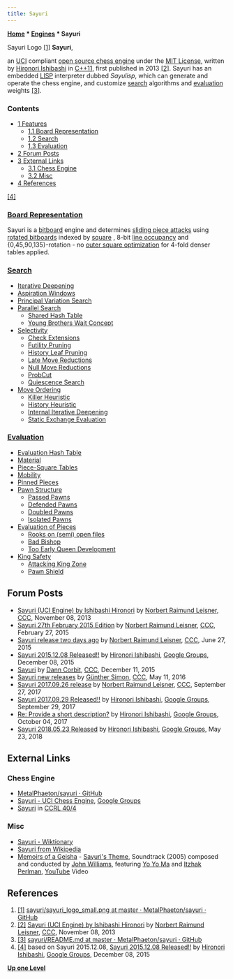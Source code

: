 ```yaml
---
title: Sayuri
---
```

**[Home](Home "Home") \* [Engines](Engines "Engines") \* Sayuri**



 [](https://groups.google.com/d/forum/sayuri-uci-chess-engine) Sayuri Logo <a id="cite-note-1" href="#cite-ref-1">[1]</a> 
**Sayuri**,  

an [UCI](UCI "UCI") compliant [open source chess engine](Category:Open_Source "Category:Open Source") under the [MIT License](https://en.wikipedia.org/wiki/MIT_License), written by [Hironori Ishibashi](Hironori_Ishibashi "Hironori Ishibashi") in [C++11](Cpp "Cpp"), first published in 2013 <a id="cite-note-2" href="#cite-ref-2">[2]</a>. Sayuri has an embedded [LISP](index.php?title=LISP&action=edit&redlink=1 "LISP (page does not exist)") interpreter dubbed *Sayulisp*, which can generate and operate the chess engine, and customize [search](Search "Search") algorithms and [evaluation](Evaluation "Evaluation") weights <a id="cite-note-3" href="#cite-ref-3">[3]</a>. 



### Contents


* [1 Features](#features)
	+ [1.1 Board Representation](#board-representation)
	+ [1.2 Search](#search)
	+ [1.3 Evaluation](#evaluation)
* [2 Forum Posts](#forum-posts)
* [3 External Links](#external-links)
	+ [3.1 Chess Engine](#chess-engine)
	+ [3.2 Misc](#misc)
* [4 References](#references)






<a id="cite-note-4" href="#cite-ref-4">[4]</a>



### [Board Representation](Board_Representation "Board Representation")


Sayuri is a [bitboard](Bitboards "Bitboards") engine and determines [sliding piece attacks](Sliding_Piece_Attacks "Sliding Piece Attacks") using [rotated bitboards](Rotated_Bitboards "Rotated Bitboards") indexed by [square](Squares "Squares") , 8-bit [line occupancy](Occupancy_of_any_Line "Occupancy of any Line") and {0,45,90,135}-rotation - no [outer square optimization](First_Rank_Attacks#TheOuterSquares "First Rank Attacks") for 4-fold denser tables applied.



### [Search](Search "Search")


* [Iterative Deepening](Iterative_Deepening "Iterative Deepening")
* [Aspiration Windows](Aspiration_Windows "Aspiration Windows")
* [Principal Variation Search](Principal_Variation_Search "Principal Variation Search")
* [Parallel Search](Parallel_Search "Parallel Search")
	+ [Shared Hash Table](Shared_Hash_Table "Shared Hash Table")
	+ [Young Brothers Wait Concept](Young_Brothers_Wait_Concept "Young Brothers Wait Concept")
* [Selectivity](Selectivity "Selectivity")
	+ [Check Extensions](Check_Extensions "Check Extensions")
	+ [Futility Pruning](Futility_Pruning "Futility Pruning")
	+ [History Leaf Pruning](History_Leaf_Pruning "History Leaf Pruning")
	+ [Late Move Reductions](Late_Move_Reductions "Late Move Reductions")
	+ [Null Move Reductions](Null_Move_Reductions "Null Move Reductions")
	+ [ProbCut](ProbCut "ProbCut")
	+ [Quiescence Search](Quiescence_Search "Quiescence Search")
* [Move Ordering](Move_Ordering "Move Ordering")
	+ [Killer Heuristic](Killer_Heuristic "Killer Heuristic")
	+ [History Heuristic](History_Heuristic "History Heuristic")
	+ [Internal Iterative Deepening](Internal_Iterative_Deepening "Internal Iterative Deepening")
	+ [Static Exchange Evaluation](Static_Exchange_Evaluation "Static Exchange Evaluation")


### [Evaluation](Evaluation "Evaluation")


* [Evaluation Hash Table](Evaluation_Hash_Table "Evaluation Hash Table")
* [Material](Material "Material")
* [Piece-Square Tables](Piece-Square_Tables "Piece-Square Tables")
* [Mobility](Mobility "Mobility")
* [Pinned Pieces](Pin "Pin")
* [Pawn Structure](Pawn_Structure "Pawn Structure")
	+ [Passed Pawns](Passed_Pawn "Passed Pawn")
	+ [Defended Pawns](Defended_Pawns_(Bitboards) "Defended Pawns (Bitboards)")
	+ [Doubled Pawns](Doubled_Pawn "Doubled Pawn")
	+ [Isolated Pawns](Isolated_Pawn "Isolated Pawn")
* [Evaluation of Pieces](Evaluation_of_Pieces "Evaluation of Pieces")
	+ [Rooks on (semi) open files](Rook_on_Open_File "Rook on Open File")
	+ [Bad Bishop](Bad_Bishop "Bad Bishop")
	+ [Too Early Queen Development](Evaluation_of_Pieces#Queen "Evaluation of Pieces")
* [King Safety](King_Safety "King Safety")
	+ [Attacking King Zone](King_Safety#Attacking "King Safety")
	+ [Pawn Shield](King_Safety#PawnShield "King Safety")


## Forum Posts


* [Sayuri (UCI Engine) by Ishibashi Hironori](http://www.talkchess.com/forum/viewtopic.php?t=49977) by [Norbert Raimund Leisner](Norbert_Raimund_Leisner "Norbert Raimund Leisner"), [CCC](CCC "CCC"), November 08, 2013
* [Sayuri 27th February 2015 Edition](http://www.talkchess.com/forum/viewtopic.php?t=55489) by [Norbert Raimund Leisner](Norbert_Raimund_Leisner "Norbert Raimund Leisner"), [CCC](CCC "CCC"), February 27, 2015
* [Sayuri release two days ago](http://www.talkchess.com/forum/viewtopic.php?t=56794) by [Norbert Raimund Leisner](Norbert_Raimund_Leisner "Norbert Raimund Leisner"), [CCC](CCC "CCC"), June 27, 2015
* [Sayuri 2015.12.08 Released!!](http://tinyurl.com/ohhna55) by [Hironori Ishibashi](Hironori_Ishibashi "Hironori Ishibashi"), [Google Groups](https://en.wikipedia.org/wiki/Google_Groups), December 08, 2015
* [Sayuri](http://www.talkchess.com/forum/viewtopic.php?t=58563) by [Dann Corbit](Dann_Corbit "Dann Corbit"), [CCC](CCC "CCC"), December 11, 2015
* [Sayuri new releases](http://www.talkchess.com/forum/viewtopic.php?t=60140) by [Günther Simon](G%C3%BCnther_Simon "Günther Simon"), [CCC](CCC "CCC"), May 11, 2016
* [Sayuri 2017.09.26 release](http://www.talkchess.com/forum/viewtopic.php?t=65304) by [Norbert Raimund Leisner](Norbert_Raimund_Leisner "Norbert Raimund Leisner"), [CCC](CCC "CCC"), September 27, 2017
* [Sayuri 2017.09.29 Released!!](https://groups.google.com/forum/#!topic/sayuri-uci-chess-engine/fViINFFN2Rs) by [Hironori Ishibashi](Hironori_Ishibashi "Hironori Ishibashi"), [Google Groups](https://en.wikipedia.org/wiki/Google_Groups), September 29, 2017
* [Re: Provide a short description?](https://groups.google.com/d/msg/sayuri-uci-chess-engine/bvLzPjB5hDo/CTQzS4opBAAJ) by [Hironori Ishibashi](Hironori_Ishibashi "Hironori Ishibashi"), [Google Groups](https://en.wikipedia.org/wiki/Google_Groups), October 04, 2017
* [Sayuri 2018.05.23 Released](https://groups.google.com/forum/#!topic/sayuri-uci-chess-engine/p0ilh7ZPSrs) by [Hironori Ishibashi](Hironori_Ishibashi "Hironori Ishibashi"), [Google Groups](https://en.wikipedia.org/wiki/Google_Groups), May 23, 2018


## External Links


### Chess Engine


* [MetalPhaeton/sayuri · GitHub](https://github.com/MetalPhaeton/sayuri)
* [Sayuri - UCI Chess Engine](https://groups.google.com/forum/#!forum/sayuri-uci-chess-engine), [Google Groups](https://en.wikipedia.org/wiki/Google_Groups)
* [Sayuri](http://ccrl.chessdom.com/ccrl/404/cgi/compare_engines.cgi?family=Sayuri&print=Rating+list&print=Results+table&print=LOS+table&print=Ponder+hit+table&print=Eval+difference+table&print=Comopp+gamenum+table&print=Overlap+table&print=Score+with+common+opponents) in [CCRL 40/4](CCRL "CCRL")


### Misc


* [Sayuri - Wiktionary](https://en.wiktionary.org/wiki/Sayuri)
* [Sayuri from Wikipedia](https://en.wikipedia.org/wiki/Sayuri)
* [Memoirs of a Geisha](https://en.wikipedia.org/wiki/Memoirs_of_a_Geisha_%28film%29) - [Sayuri's Theme](https://en.wikipedia.org/wiki/Memoirs_of_a_Geisha_%28film%29#Soundtrack_album), Soundtrack (2005) composed and conducted by [John Williams](https://en.wikipedia.org/wiki/John_Williams), featuring [Yo Yo Ma](https://en.wikipedia.org/wiki/Yo-Yo_Ma) and [Itzhak Perlman](https://en.wikipedia.org/wiki/Itzhak_Perlman), [YouTube](https://en.wikipedia.org/wiki/YouTube) Video


 
## References


1. <a id="cite-ref-1" href="#cite-note-1">[1]</a> [sayuri/sayuri\_logo\_small.png at master · MetalPhaeton/sayuri · GitHub](https://github.com/MetalPhaeton/sayuri/blob/master/SayuriLogo/sayuri_logo_small.png)
2. <a id="cite-ref-2" href="#cite-note-2">[2]</a> [Sayuri (UCI Engine) by Ishibashi Hironori](http://www.talkchess.com/forum/viewtopic.php?t=49977) by [Norbert Raimund Leisner](Norbert_Raimund_Leisner "Norbert Raimund Leisner"), [CCC](CCC "CCC"), November 08, 2013
3. <a id="cite-ref-3" href="#cite-note-3">[3]</a> [sayuri/README.md at master · MetalPhaeton/sayuri · GitHub](https://github.com/MetalPhaeton/sayuri/blob/master/README.md)
4. <a id="cite-ref-4" href="#cite-note-4">[4]</a> based on Sayuri 2015.12.08, [Sayuri 2015.12.08 Released!!](http://tinyurl.com/ohhna55) by [Hironori Ishibashi](Hironori_Ishibashi "Hironori Ishibashi"), [Google Groups](https://en.wikipedia.org/wiki/Google_Groups), December 08, 2015

**[Up one Level](Engines "Engines")**







 

